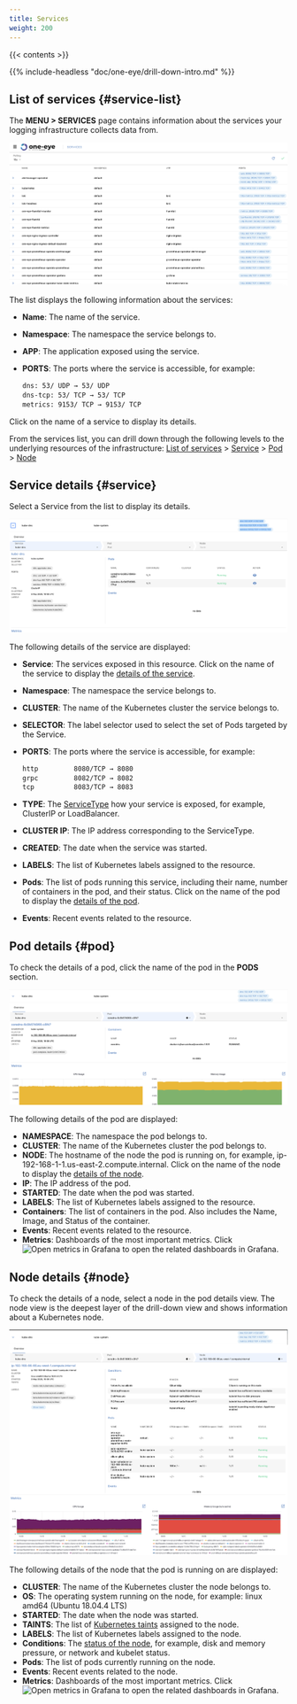 ```yaml
---
title: Services
weight: 200
---
```


{{< contents >}}

{{% include-headless "doc/one-eye/drill-down-intro.md" %}}

## List of services {#service-list}

The **MENU > SERVICES** page contains information about the services your logging infrastructure collects data from. 

![List of services](services-list.png)

The list displays the following information about the services:

- **Name**: The name of the service.
- **Namespace**: The namespace the service belongs to.
- **APP**: The application exposed using the service.
- **PORTS**: The ports where the service is accessible, for example:

    ```bash
    dns: 53/ UDP → 53/ UDP
    dns-tcp: 53/ TCP → 53/ TCP
    metrics: 9153/ TCP → 9153/ TCP
    ```

Click on the name of a service to display its details.

From the services list, you can drill down through the following levels to the underlying resources of the infrastructure: [List of services](#service-list) > [Service](#service) > [Pod](#pod) > [Node](#node)

## Service details {#service}

Select a Service from the list to display its details.

![Details of a service](service-service-details.png)

The following details of the service are displayed:

- **Service**: The services exposed in this resource. Click on the name of the service to display the [details of the service](#service).
- **Namespace**: The namespace the service belongs to.
- **CLUSTER**: The name of the Kubernetes cluster the service belongs to.
- **SELECTOR**: The label selector used to select the set of Pods targeted by the Service.
- **PORTS**: The ports where the service is accessible, for example:

    ```bash
    http         8080/TCP → 8080
    grpc         8082/TCP → 8082
    tcp          8083/TCP → 8083
    ```

- **TYPE**: The [ServiceType](https://kubernetes.io/docs/concepts/services-networking/service/#publishing-services-service-types) how your service is exposed, for example, ClusterIP or LoadBalancer.
- **CLUSTER IP**: The IP address corresponding to the ServiceType.
- **CREATED**: The date when the service was started.
- **LABELS**: The list of Kubernetes labels assigned to the resource.
- **Pods**: The list of pods running this service, including their name, number of containers in the pod, and their status. Click on the name of the pod to display the [details of the pod](#pod).
- **Events**: Recent events related to the resource.

## Pod details {#pod}

To check the details of a pod, click the name of the pod in the **PODS** section.

![Details of a pod](pod-details.png)

The following details of the pod are displayed:

- **NAMESPACE**: The namespace the pod belongs to.
- **CLUSTER**: The name of the Kubernetes cluster the pod belongs to.
- **NODE**: The hostname of the node the pod is running on, for example, ip-192-168-1-1.us-east-2.compute.internal. Click on the name of the node to display the [details of the node](#node).
- **IP**: The IP address of the pod.
- **STARTED**: The date when the pod was started.
- **LABELS**: The list of Kubernetes labels assigned to the resource.
- **Containers**: The list of containers in the pod. Also includes the Name, Image, and Status of the container.
- **Events**: Recent events related to the resource.
- **Metrics**: Dashboards of the most important metrics. Click ![Open metrics in Grafana](/img/docs/backyards/icon-open-in-grafana.png) to open the related dashboards in Grafana.

## Node details {#node}

To check the details of a node, select a node in the pod details view. The node view is the deepest layer of the drill-down view and shows information about a Kubernetes node.

![Details of a node](node-details.png)

The following details of the node that the pod is running on are displayed:

- **CLUSTER**: The name of the Kubernetes cluster the node belongs to.
- **OS**: The operating system running on the node, for example: linux amd64 (Ubuntu 18.04.4 LTS)
- **STARTED**: The date when the node was started.
- **TAINTS**: The list of [Kubernetes taints](https://kubernetes.io/docs/concepts/configuration/taint-and-toleration/) assigned to the node.
- **LABELS**: The list of Kubernetes labels assigned to the node.
- **Conditions**: The [status of the node](https://kubernetes.io/docs/concepts/architecture/nodes/#condition), for example, disk and memory pressure, or network and kubelet status.
- **Pods**: The list of pods currently running on the node.
- **Events**: Recent events related to the node.
- **Metrics**: Dashboards of the most important metrics. Click ![Open metrics in Grafana](/img/docs/backyards/icon-open-in-grafana.png) to open the related dashboards in Grafana.
